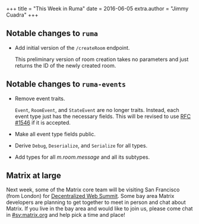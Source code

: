 +++
title = "This Week in Ruma"
date = 2016-06-05
extra.author = "Jimmy Cuadra"
+++

## Notable changes to `ruma`

* Add initial version of the `/createRoom` endpoint.

  This preliminary version of room creation takes no parameters and just returns the ID of the newly created room.

## Notable changes to `ruma-events`

* Remove event traits.

  `Event`, `RoomEvent`, and `StateEvent` are no longer traits.
  Instead, each event type just has the necessary fields.
  This will be revised to use [RFC #1546](https://github.com/rust-lang/rfcs/pull/1546) if it is accepted.

* Make all event type fields public.

* Derive `Debug`, `Deserialize`, and `Serialize` for all types.

* Add types for all *m.room.message* and all its subtypes.

## Matrix at large

Next week, some of the Matrix core team will be visiting San Francisco (from London) for [Decentralized Web Summit](http://www.decentralizedweb.net/).
Some bay area Matrix developers are planning to get together to meet in person and chat about Matrix.
If you live in the bay area and would like to join us, please come chat in [#sv:matrix.org](https://vector.im/beta/#/room/#sv:matrix.org) and help pick a time and place!
